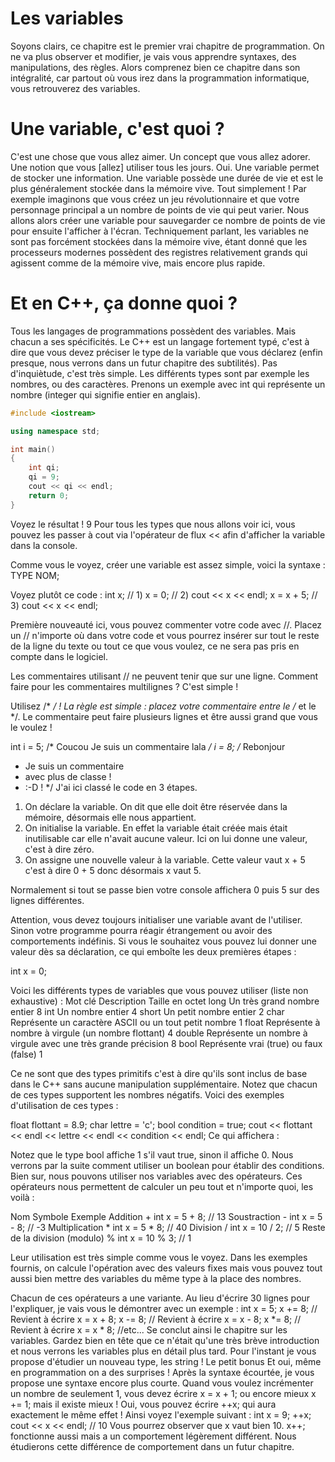 # Les variables
Soyons clairs, ce chapitre est le premier vrai chapitre de programmation. On ne va plus observer et modifier, je vais vous apprendre syntaxes, des manipulations, des règles. Alors comprenez bien ce
chapitre dans son intégralité, car partout où vous irez dans la programmation informatique, vous retrouverez des variables.
# Une variable, c'est quoi ?
C'est une chose que vous allez aimer. Un concept que vous allez adorer. Une notion que vous [allez] utiliser tous les jours. Oui.
Une variable permet de stocker une information. Une variable possède une durée de vie et est le plus généralement stockée dans la mémoire vive.
Tout simplement !
Par exemple imaginons que vous créez un jeu révolutionnaire et que votre personnage principal a un nombre de points de vie qui peut varier. Nous allons alors créer une variable pour sauvegarder ce
nombre de points de vie pour ensuite l'afficher à l'écran.
Techniquement parlant, les variables ne sont pas forcément stockées dans la mémoire vive, étant donné que les processeurs modernes possèdent des registres relativement grands qui agissent
comme de la mémoire vive, mais encore plus rapide.
# Et en C++, ça donne quoi ?
Tous les langages de programmations possèdent des variables. Mais chacun a ses spécificités.
Le C++ est un langage fortement typé, c'est à dire que vous devez préciser le type de la variable que vous déclarez (enfin presque, nous verrons dans un futur chapitre des subtilités). Pas d'inquiètude,
c'est très simple. Les différents types sont par exemple les nombres, ou des caractères.
Prenons un exemple avec int qui représente un nombre (integer qui signifie entier en anglais).
```C++ runnable
#include <iostream>

using namespace std;

int main() 
{
    int qi;
    qi = 9;
    cout << qi << endl;
    return 0;
}
```
Voyez le résultat ! 9
Pour tous les types que nous allons voir ici, vous pouvez les passer à cout via l'opérateur de flux << afin d'afficher la variable dans la console.

Comme vous le voyez, créer une variable est assez simple, voici la syntaxe :
TYPE NOM;

Voyez plutôt ce code :
    int x; // 1)
    x = 0; // 2)
    cout << x << endl;
    x = x + 5; // 3)
    cout << x << endl;

Première nouveauté ici, vous pouvez commenter votre code avec //. Placez un // n'importe où dans votre code et vous pourrez insérer sur tout le reste de la ligne du texte ou tout ce que vous voulez, ce ne sera pas pris en compte dans le logiciel.

Les commentaires utilisant // ne peuvent tenir que sur une ligne. Comment faire pour les commentaires multilignes ? C'est simple ! 

Utilisez /* */ ! La règle est simple : placez votre
commentaire entre le /* et le */. Le commentaire peut faire plusieurs lignes et être aussi grand que vous le voulez !

int i = 5;
/* Coucou
Je suis un commentaire
lala
*/
i = 8;
/* Rebonjour
* Je suis un commentaire
* avec plus de classe !
* :-D !
*/
J'ai ici classé le code en 3 étapes.
1) On déclare la variable. On dit que elle doit être réservée dans la mémoire, désormais elle nous appartient.
2) On initialise la variable. En effet la variable était créée mais était inutilisable car elle n'avait aucune valeur. Ici on lui donne une valeur, c'est à dire zéro.
3) On assigne une nouvelle valeur à la variable. Cette valeur vaut x + 5 c'est à dire 0 + 5 donc désormais x vaut 5.

Normalement si tout se passe bien votre console affichera 0 puis 5 sur des lignes différentes.

Attention, vous devez toujours initialiser une variable avant de l'utiliser. Sinon votre programme pourra réagir étrangement ou avoir des comportements indéfinis. Si vous le souhaitez vous pouvez lui donner une valeur dès sa déclaration, ce qui emboîte les deux premières étapes :

int x = 0;

Voici les différents types de variables que vous pouvez utiliser (liste non exhaustive) :
Mot clé         Description                                                 Taille en octet
long            Un très grand nombre entier                                      8
int             Un nombre entier                                                 4
short           Un petit nombre entier                                           2
char            Représente un caractère ASCII ou un tout petit nombre            1
float           Représente à nombre à virgule (un nombre flottant)               4
double          Représente un nombre à virgule avec une très grande précision    8
bool            Représente vrai (true) ou faux (false)                           1

Ce ne sont que des types primitifs c'est à dire qu'ils sont inclus de base dans le C++ sans aucune manipulation supplémentaire. Notez que chacun de ces types supportent les nombres négatifs. Voici des exemples d'utilisation de ces types :

float flottant = 8.9;
char lettre = 'c';
bool condition = true;
cout << flottant << endl << lettre << endl << condition << endl;
Ce qui affichera :

Notez que le type bool affiche 1 s'il vaut true, sinon il affiche 0. Nous verrons par la suite comment utiliser un boolean pour établir des conditions.
Bien sur, nous pouvons utiliser nos variables avec des opérateurs. Ces opérateurs nous permettent de calculer un peu tout et n'importe quoi, les voilà :

Nom                             Symbole        Exemple
Addition                        +              int x = 5 + 8; // 13
Soustraction                    -              int x = 5 - 8; // -3
Multiplication                  *              int x = 5 * 8; // 40
Division                        /              int x = 10 / 2; // 5
Reste de la division (modulo)   %              int x = 10 % 3; // 1

Leur utilisation est très simple comme vous le voyez. Dans les exemples fournis, on calcule l'opération avec des valeurs fixes mais vous pouvez tout aussi bien mettre des variables du même type à la place des nombres.

Chacun de ces opérateurs a une variante. Au lieu d'écrire 30 lignes pour l'expliquer, je vais vous le démontrer avec un exemple :
int x = 5;
x += 8; // Revient à écrire x = x + 8;
x -= 8; // Revient à écrire x = x - 8;
x *= 8; // Revient à écrire x = x * 8;
//etc...
Se conclut ainsi le chapitre sur les variables. Gardez bien en tête que ce n'était qu'une très brève introduction et nous verrons les variables plus en détail plus tard. Pour l'instant je vous propose d'étudier un nouveau type, les string !
Le petit bonus Et oui, même en programmation on a des surprises ! Après la syntaxe écourtée, je vous propose une syntaxe encore plus courte. Quand vous voulez incrémenter un nombre de seulement 1, vous devez écrire x = x + 1; ou encore mieux x += 1; mais il existe mieux ! Oui, vous pouvez écrire ++x; qui aura exactement le même effet ! Ainsi voyez l'exemple suivant :
int x = 9;
++x;
cout << x << endl; // 10
Vous pourrez observer que x vaut bien 10.
x++; fonctionne aussi mais a un comportement légèrement différent. Nous étudierons cette différence de comportement dans un futur chapitre.

